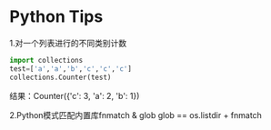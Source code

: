 # Python Tips

1.对一个列表进行的不同类别计数
```python
import collections
test=['a','a','b','c','c','c']
collections.Counter(test)
```
结果：Counter({'c': 3, 'a': 2, 'b': 1})

2.Python模式匹配内置库fnmatch & glob
glob == os.listdir + fnmatch

